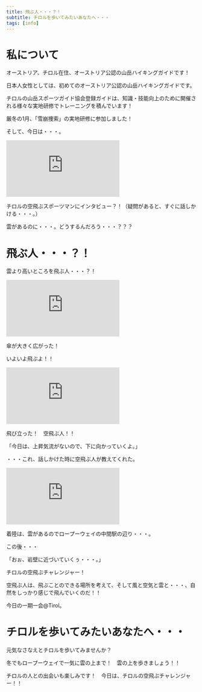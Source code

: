 ```yaml
---
title: 飛ぶ人・・・？！
subtitle: チロルを歩いてみたいあなたへ・・・
tags: [info]
---
```


# 私について

オーストリア、チロル在住、オーストリア公認の山岳ハイキングガイドです！

日本人女性としては、初めてのオーストリア公認の山岳ハイキングガイドです。

チロルの山岳スポーツガイド協会登録ガイドは、知識・技能向上のために開催される様々な実地研修でトレーニングを積んでいます！

厳冬の1月、「雪崩捜索」の実地研修に参加しました！

そして、今日は・・・。

![20250116paragleider1](https://piwigo.schickl.de/i.php?/upload/2025/01/16/20250116140805-1c4cd8a3-me.jpg)

チロルの空飛ぶスポーツマンにインタビュー？！（疑問があると、すぐに話しかける・・・。）

雲があるのに・・・。どうするんだろう・・・？？？


# 飛ぶ人・・・？！

雲より高いところを飛ぶ人・・・？！

![20250116paragleider2](https://piwigo.schickl.de/i.php?/upload/2025/01/16/20250116140837-550f6951-me.jpg)

傘が大きく広がった！

いよいよ飛ぶよ！！

![20250116paragleider3](https://piwigo.schickl.de/i.php?/upload/2025/01/16/20250116140907-11b79e14-me.jpg)

飛び立った！　空飛ぶ人！！

「今日は、上昇気流がないので、下に向かっていくよ。」　

・・・これ、話しかけた時に空飛ぶ人が教えてくれた。

![20250116paragleider4](https://piwigo.schickl.de/i.php?/upload/2025/01/16/20250116140940-0b25e179-me.jpg)

着陸は、雲があるのでロープーウェイの中間駅の辺り・・・。

この後・・・

「おぉ、岩壁に近づいていくぅ・・・。」

チロルの空飛ぶチャレンジャー！　

空飛ぶ人は、飛ぶことのできる場所を考えて、そして風と空気と雲と・・・、自然をしっかり感じで飛んでいくのだ！！

今日の一期一会@Tirol。

# チロルを歩いてみたいあなたへ・・・

元気なさなえとチロルを歩いてみませんか？

冬でもロープーウェイで一気に雲の上まで！　雲の上を歩きましょう！！

チロルの人との出会いも楽しみです！　今日は、チロルの空飛ぶチャレンジャー！！




